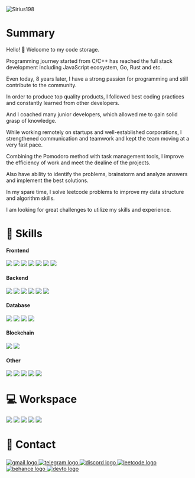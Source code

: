 <p align="left"> <img src="https://komarev.com/ghpvc/?username=atosdev&label=Profile%20views&color=0e75b6&style=flat-square" alt="Sirius198" /> </p>

# Summary

Hello! 👋
Welcome to my code storage.

Programming journey started from C/C++ has reached the full stack development including JavaScript ecosystem, Go, Rust and etc.

Even today, 8 years later, I have a strong passion for programming and still contribute to the community.

In order to produce top quality products, I followed best coding practices and constantly learned from other developers.

And I coached many junior developers, which allowed me to gain solid grasp of knowledge.

While working remotely on startups and well-established corporations, I strengthened communication and teamwork and kept the team moving at a very fast pace.

Combining the Pomodoro method with task management tools, I improve the efficiency of work and meet the dealine of the projects.

Also have ability to identify the problems, brainstorm and analyze answers and implement the best solutions.

In my spare time, I solve leetcode problems to improve my data structure and algorithm skills.

I am looking for great challenges to utilize my skills and experience.

# 🚀 Skills

#### Frontend

![](https://img.shields.io/badge/JavaScript-323330?style=flat-square&logo=javascript&logoColor=F7DF1E)
![](https://img.shields.io/badge/TypeScript-007ACC?style=flat-square&logo=typescript&logoColor=white)
![](https://img.shields.io/badge/React-20232A?style=flat-square&logo=react&logoColor=61DAFB)
![](https://img.shields.io/badge/Vue.js-35495E?style=flat-square&logo=vue.js&logoColor=4FC08D)
![](https://img.shields.io/badge/Next.js-0082C9?style=flat-square&logo=next.js&logoColor=white)
![](https://img.shields.io/badge/Nuxt.js-0092C9?style=flat-square&logo=nuxt.js&logoColor=white)
![](https://img.shields.io/badge/Tailwind_CSS-38B2AC?style=flat-square&logo=tailwind-css&logoColor=white)

#### Backend

![](https://img.shields.io/badge/Go-00ADD8?style=flat-square&logo=go&logoColor=white)
![](https://img.shields.io/badge/Rust-000000?style=flat-square&logo=rust&logoColor=white)
![](https://img.shields.io/badge/PHP-777BB4?style=flat-square&logo=php&logoColor=white)
![](https://img.shields.io/badge/Laravel-FF2D20?style=flat-square&logo=laravel&logoColor=white)
![](https://img.shields.io/badge/Node.js-43853D?style=flat-square&logo=node.js&logoColor=white)
![](https://img.shields.io/badge/-NestJs-ea2845?style=flat-square&logo=nestjs&logoColor=white)

#### Database

![](https://img.shields.io/badge/MySQL-00000F?style=flat-square&logo=mysql&logoColor=white)
![](https://img.shields.io/badge/PostgreSQL-316192?style=flat-square&logo=postgresql&logoColor=white)
![](https://img.shields.io/badge/MongoDB-4EA94B?style=flat-square&logo=mongodb&logoColor=white)
![](https://img.shields.io/badge/Redis-%23DD0031.svg?&style=flat-square&logo=redis&logoColor=white)

#### Blockchain
![](https://img.shields.io/badge/Ethereum-3C3C3D?style=flat-square&logo=Ethereum&logoColor=white)
![](https://img.shields.io/badge/Cosmos_SDK-blue?style=flat-square&logo=Cosmos&logoColor=white)

#### Other

![](https://img.shields.io/badge/GIT-E44C30?style=flat-square&logo=git&logoColor=white)
![](https://img.shields.io/badge/Docker-%23DD0031.svg?&style=flat-square&logo=docker&logoColor=white)
![](https://img.shields.io/badge/Nginx-%23DD0031.svg?&style=flat-square&logo=nginx&logoColor=white)
![](https://img.shields.io/badge/Figma-F24E1E?style=flat-square&logo=figma&logoColor=white)
![](https://img.shields.io/badge/Jira-0052CC?style=flat-square&logo=Jira&logoColor=white)

# 💻 Workspace

![](https://img.shields.io/badge/Intel-Core_i7_11th-0071C5?style=flat-square&logo=intel&logoColor=white)
![](https://img.shields.io/badge/NVIDIA-GeForce_RTX3060-76B900?style=flat-square&logo=nvidia&logoColor=white)
![](https://img.shields.io/badge/Windows-0078D6?style=flat-square&logo=windows&logoColor=white)
![](https://img.shields.io/badge/Ubuntu-E95420?style=flat-square&logo=ubuntu&logoColor=white)
![](https://img.shields.io/badge/Visual_Studio_Code-0078D4?style=flat-square&logo=visual%20studio%20code&logoColor=white)

# 📱 Contact

###

<div align="left">
  <a href="mailto:mtwbp101@gmail.com" target="_blank">
    <img src="https://img.shields.io/static/v1?message=Gmail&logo=gmail&label=&color=D14836&logoColor=white&labelColor=&style=flat-square"  alt="gmail logo"  />
  </a>
  <a href="https://t.me/maketheworldbeterplace" target="_blank">
    <img src="https://img.shields.io/static/v1?message=Telegram&logo=telegram&label=&color=2CA5E0&logoColor=white&labelColor=&style=flat-square" alt="telegram logo"  />
  </a>
  <a href="#" target="_blank">
    <img src="https://img.shields.io/static/v1?message=Discord&logo=discord&label=&color=7289DA&logoColor=white&labelColor=&style=flat-square" alt="discord logo"  />
  </a>
  <a href="https://leetcode.com/sirius198" target="_blank">
    <img src="https://img.shields.io/badge/-LeetCode-FFA116?style=flat-square&logo=LeetCode&logoColor=black" alt="leetcode logo"  />
  </a>
  <a href="https://behance.net/henrybrown198" target="_blank">
    <img src="https://img.shields.io/static/v1?message=Behance&logo=behance&label=&color=1769ff&logoColor=white&labelColor=&style=flat-square" alt="behance logo"  />
  </a>
  <a href="https://dev.to/sirius198" target="_blank">
    <img src="https://img.shields.io/static/v1?message=dev.to&logo=dev.to&label=&color=0A0A0A&logoColor=white&labelColor=&style=flat-square"  alt="devto logo"  />
  </a>
</div>

###